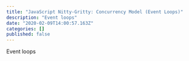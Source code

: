 ```yaml
---
title: "JavaScript Nitty-Gritty: Concurrency Model (Event Loops)"
description: "Event loops"
date: "2020-02-09T14:00:57.163Z"
categories: []
published: false
---
```


Event loops
